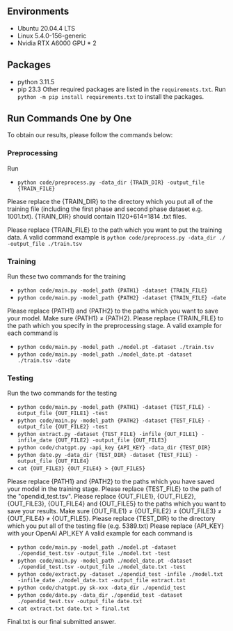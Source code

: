 ## Environments
- Ubuntu 20.04.4 LTS
- Linux 5.4.0-156-generic
- Nvidia RTX A6000 GPU * 2

## Packages
- python 3.11.5
- pip 23.3
Other required packages are listed in the ``requirements.txt``. Run 
``python -m pip install requirements.txt`` to install the packages.

<!-- ## Script
Run
- ``bash code/script.sh {TRAIN_FILE} {TEST_FILE} {TEST_DIR} {PATH1} {PATH2} {OUT_FILE1} {OUT_FILE2} {OUT_FILE3} {OUT_FILE4} {OUT_FILE5}``

A valid example is 
``bash code/script.sh ./train.tsv ./opendid_test.tsv ./opendid_test ./model.pt ./model_date.pt ./model.txt ./model_date.txt ./extract.txt ./date.txt ./final.txt``

After running this script, you will obtain our final submitted answer ``final.txt``. You can also try to run each command by following the instructions below. -->

## Run Commands One by One
To obtain our results, please follow the commands below:


### Preprocessing
Run
- `python code/preprocess.py -data_dir {TRAIN_DIR} -output_file {TRAIN_FILE}` 

Please replace the {TRAIN_DIR}  to the directory which you put all of the training file (including the first phase and second phase dataset e.g. 1001.txt). {TRAIN_DIR} should contain 1120+614=1814 .txt files.

Please replace {TRAIN_FILE} to the path which you want to put the training data.
A valid command example is ``python code/preprocess.py -data_dir ./ -output_file ./train.tsv``

### Training
Run these two commands for the training
- ``python code/main.py -model_path {PATH1} -dataset {TRAIN_FILE}``
- ``python code/main.py -model_path {PATH2} -dataset {TRAIN_FILE} -date``

Please replace {PATH1} and {PATH2} to the paths which you want to save your model. Make sure {PATH1} $\neq$ {PATH2}. 
Please replace {TRAIN_FILE} to the path which you specify in the preprocessing stage.
A valid example for each command is
- ``python code/main.py -model_path ./model.pt -dataset ./train.tsv``
- ``python code/main.py -model_path ./model_date.pt -dataset ./train.tsv -date``

### Testing
Run the two commands for the testing
- ``python code/main.py -model_path {PATH1} -dataset {TEST_FILE} -output_file {OUT_FILE1} -test``
- ``python code/main.py -model_path {PATH2} -dataset {TEST_FILE} -output_file {OUT_FILE2} -test``
- ``python extract.py -dataset {TEST_FILE} -infile {OUT_FILE1} -infile_date {OUT_FILE2} -output_file {OUT_FILE3}``
- ``python code/chatgpt.py -api_key {API_KEY} -data_dir {TEST_DIR}``
- ``python date.py -data_dir {TEST_DIR} -dataset {TEST_FILE} -output_file {OUT_FILE4}``
- ``cat {OUT_FILE3} {OUT_FILE4} > {OUT_FILE5}``

Please replace {PATH1} and {PATH2} to the paths which you have saved your model in the training stage.
Please replace {TEST_FILE} to the path of the "opendid_test.tsv".
Please replace {OUT_FILE1}, {OUT_FILE2}, {OUT_FILE3}, {OUT_FILE4} and {OUT_FILE5} to the paths which you want to save your results. Make sure {OUT_FILE1} $\neq$ {OUT_FILE2} $\neq$ {OUT_FILE3} $\neq$ {OUT_FILE4} $\neq$ {OUT_FILE5}.
Please replace {TEST_DIR} to the directory which you put all of the testing file (e.g. 5389.txt)
Please replace {API_KEY} with your OpenAI API_KEY
A valid example for each command is
- ``python code/main.py -model_path ./model.pt -dataset ./opendid_test.tsv -output_file ./model.txt -test``
- ``python code/main.py -model_path ./model_date.pt -dataset ./opendid_test.tsv -output_file ./model_date.txt -test``
- ``python code/extract.py -dataset ./opendid_test -infile ./model.txt -infile_date ./model_date.txt -output_file extract.txt``
- ``python code/chatgpt.py sk-xxx -data_dir ./opendid_test``
- ``python code/date.py -data_dir ./opendid_test -dataset ./opendid_test.tsv -output_file date.txt``
- ``cat extract.txt date.txt > final.txt``

Final.txt is our final submitted answer.
